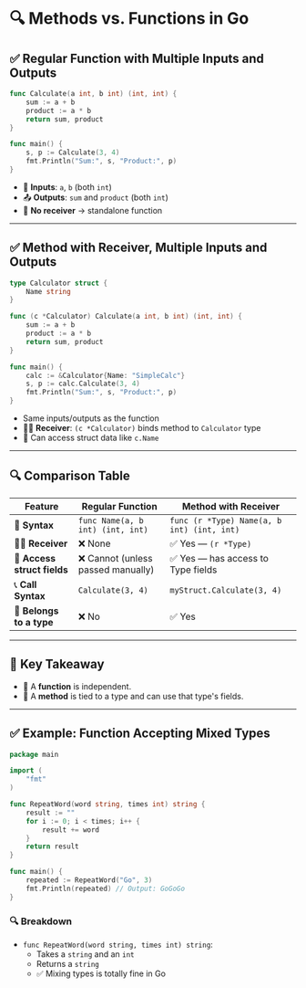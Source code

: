 
# 🔍 Methods vs. Functions in Go

## ✅ Regular Function with Multiple Inputs and Outputs

```go
func Calculate(a int, b int) (int, int) {
    sum := a + b
    product := a * b
    return sum, product
}

func main() {
    s, p := Calculate(3, 4)
    fmt.Println("Sum:", s, "Product:", p)
}
```

- 🧾 **Inputs**: `a`, `b` (both `int`)  
- 📤 **Outputs**: `sum` and `product` (both `int`)  
- 🚫 **No receiver** → standalone function

---

## ✅ Method with Receiver, Multiple Inputs and Outputs

```go
type Calculator struct {
    Name string
}

func (c *Calculator) Calculate(a int, b int) (int, int) {
    sum := a + b
    product := a * b
    return sum, product
}

func main() {
    calc := &Calculator{Name: "SimpleCalc"}
    s, p := calc.Calculate(3, 4)
    fmt.Println("Sum:", s, "Product:", p)
}
```

- Same inputs/outputs as the function  
- 🧍‍♂️ **Receiver**: `(c *Calculator)` binds method to `Calculator` type  
- 🔐 Can access struct data like `c.Name`

---

## 🔍 Comparison Table

| Feature                | Regular Function                                      | Method with Receiver                          |
|------------------------|-------------------------------------------------------|------------------------------------------------|
| 📝 **Syntax**           | `func Name(a, b int) (int, int)`                     | `func (r *Type) Name(a, b int) (int, int)`     |
| 🙅‍♂️ **Receiver**         | ❌ None                                              | ✅ Yes — `(r *Type)`                            |
| 🔐 **Access struct fields** | ❌ Cannot (unless passed manually)                  | ✅ Yes — has access to Type fields              |
| 📞 **Call Syntax**       | `Calculate(3, 4)`                                   | `myStruct.Calculate(3, 4)`                      |
| 🧩 **Belongs to a type**  | ❌ No                                                | ✅ Yes                                           |

---

## 🧠 Key Takeaway

- 📌 A **function** is independent.  
- 🧠 A **method** is tied to a type and can use that type's fields.

---

## ✅ Example: Function Accepting Mixed Types

```go
package main

import (
    "fmt"
)

func RepeatWord(word string, times int) string {
    result := ""
    for i := 0; i < times; i++ {
        result += word
    }
    return result
}

func main() {
    repeated := RepeatWord("Go", 3)
    fmt.Println(repeated) // Output: GoGoGo
}
```

### 🔍 Breakdown

- `func RepeatWord(word string, times int) string`:
  - Takes a `string` and an `int`
  - Returns a `string`
  - ✅ Mixing types is totally fine in Go
